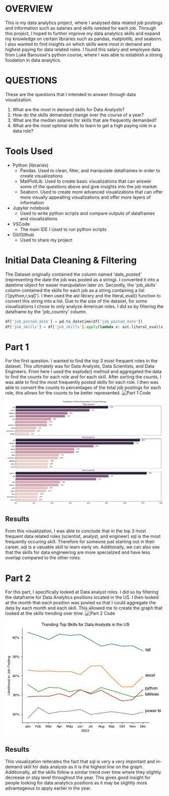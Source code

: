 # OVERVIEW

This is my data analytics project, where I analysed data related job postings and information such as salaries and skills needed for each job. Through this project, I hoped to further improve my data analytics skills and expand my knowledge on certain libraries such as pandas, matplotlib, and seaborn. I also wanted to find insights on which skills were most in demand and highest paying for data related roles. I found this salary and employee data from Luke Barousse's python course, where I was able to establish a strong foudation in data analytics. 

# QUESTIONS
  These are the questions that I intended to answer through data visualization.
  1) What are the most in demand skills for Data Analysts?
  2) How do the skills demanded change over the course of a year?
  3) What are the median salaries for skills that are frequently demanded?
  4) What are the most optimal skills to learn to get a high paying role in a data role?

# Tools Used
  - Python (libraries)
      - Pandas. Used to clean, filter, and manipulate dataframes in order to create visualizations
      - MatPlotLib. Used to create basic visualizations that can answer some of the questions above and give insights into the job market.
      - Seaborn. Used to create more advanced visualizations that can offer more visually appealling visualizations and offer more layers of information
  - Jupyter notebook
      - Used to write python scripts and compare outputs of dataframes and visualizations
  - VSCode
      - The main IDE I Used to run python scripts
  - Git/GIthub
      - Used to share my project
   
  # Initial Data Cleaning & Filtering
  The Dataset originally contained the column named 'date_posted' (representing the date the job was posted as a string). I converted it into a datetime object for easier manipulation later on. Secondly, the 'job_skills' column contained the skills for each job as a string containing a list ('[python,r,sql]'). I then used the ast library and the literal_eval() function to convert this string into a list. Due to the size of the dataset, for some visualizations I chose to only analyze American roles. I did so by filtering the dataframe by the 'job_country' column. 

```python
df['job_posted_date'] = pd.to_datetime(df['job_posted_date'])
df['job_skills'] = df['job_skills'].apply(lambda x: ast.literal_eval(x) if pd.notna(x) else x)
```

# Part 1

For the first question. I wanted to find the top 3 most frequent roles in the dataset. This ultimately was for Data Analysts, Data Scientists, and Data Engineers. From here I used the explode() method and aggregated the data to find the counts for each role and for each skill. After sorting the counts, I was able to find the most frequently posted skills for each role. I then was able to convert the counts to percentages of the total job postings for each role, this allows for the counts to be better represented. ![Part 1 Code](ProjectSection/1_Skills_Counting.ipynb)

![Visualization one](Visualizations/SkillsDemanded.png)

## Results
From this visualization, I was able to conclude that in the top 3 most frequent data related roles (scientist, analyst, and engineer) sql is the most frequently occuring skill. Therefore for someone just starting out in their career, sql is a valuable skill to learn early on. Additonally, we can also see that the skills for data engineering are more specialized and have less overlap compared to the other roles. 


# Part 2
For this part, I specifically looked at Data analyst roles. I did so by filtering the dataframe for Data Analytics positions located in the US. I then looked at the month that each position was posted so that I could aggregate the data by each month and each skill. This allowed me to create the graph that looked at the skills trending over time. ![Part 2 Code](ProjectSection/2_Skills_Trend.ipynb)

![Visualization two](Visualizations/TopSkillsTrending.png)

## Results
This visualization reiterates the fact that sql is very a very important and in-demand skill for data analysts as it is the highest line on the graph. Additionally, all the skills follow a similar trend over time where they slightly decrease or stay level throughout the year. This gives good insight for people looking for data analytics positions as it may be slightly more advantageous to apply earlier in the year. 




